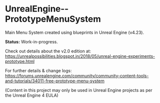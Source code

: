 # UnrealEngine--PrototypeMenuSystem
Main Menu System created using blueprints in Unreal Engine (v4.23).

**Status:** Work-in-progress.

Check out details about the v2.0 edition at: https://unrealpossibilities.blogspot.in/2018/05/unreal-engine-experiments-prototype.html

For further details & change logs: https://forums.unrealengine.com/community/community-content-tools-and-tutorials/34011-free-prototype-menu-system

(Content in this project may only be used in Unreal Engine projects as per the Unreal Engine 4 EULA)
